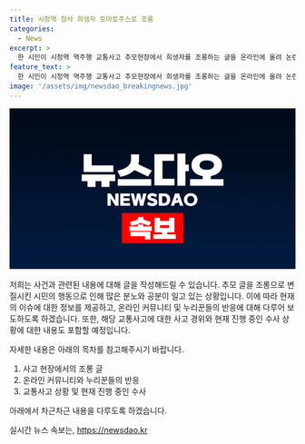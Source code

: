 ```yaml
---
title: 시청역 참사 희생자 토마토주스로 조롱
categories:
  - News
excerpt: >
  한 시민이 시청역 역주행 교통사고 추모현장에서 희생자를 조롱하는 글을 온라인에 올려 논란이 일고 있다. 누리꾼들은 이를 냉담하고 무례하다며 비난하고 있으며, 다른 사진에서도 희생자를 조롱하는 내용이 담긴 메모가 포착되어 논란이 증폭되고 있다. 9명의 사망자와 6명의 부상자가 발생한 사고의 가해차량 운전자는 혐의로 경찰에 의해 입건되었으며, 가해자는 급발진이라고 주장하고 있다. 사고의 경위와 추가적인 조사 결과가 계속해서 예상되고 있다.
feature_text: >
  한 시민이 시청역 역주행 교통사고 추모현장에서 희생자를 조롱하는 글을 온라인에 올려 논란이 일고 있다. 누리꾼들은 이를 냉담하고 무례하다며 비난하고 있으며, 다른 사진에서도 희생자를 조롱하는 내용이 담긴 메모가 포착되어 논란이 증폭되고 있다. 9명의 사망자와 6명의 부상자가 발생한 사고의 가해차량 운전자는 혐의로 경찰에 의해 입건되었으며, 가해자는 급발진이라고 주장하고 있다. 사고의 경위와 추가적인 조사 결과가 계속해서 예상되고 있다.
image: '/assets/img/newsdao_breakingnews.jpg'
---
```


<p><img src="/assets/img/newsdao_breakingnews.jpg" alt="ranknews 속보" /></p>

<p>저희는 사건과 관련된 내용에 대해 글을 작성해드릴 수 있습니다. 추모 글을 조롱으로 변질시킨 시민의 행동으로 인해 많은 분노와 공분이 일고 있는 상황입니다. 이에 따라 현재의 이슈에 대한 정보를 제공하고, 온라인 커뮤니티 및 누리꾼들의 반응에 대해 다루어 보도하도록 하겠습니다. 또한, 해당 교통사고에 대한 사고 경위와 현재 진행 중인 수사 상황에 대한 내용도 포함할 예정입니다. </p>

<p>자세한 내용은 아래의 목차를 참고해주시기 바랍니다.</p>

<ol>
<li>사고 현장에서의 조롱 글</li>
<li>온라인 커뮤니티와 누리꾼들의 반응</li>
<li>교통사고 상황 및 현재 진행 중인 수사</li>
</ol>

<p>아래에서 차근차근 내용을 다루도록 하겠습니다.</p>
실시간 뉴스 속보는, <a href="https://newsdao.kr" rel="dofollow">https://newsdao.kr</a>


